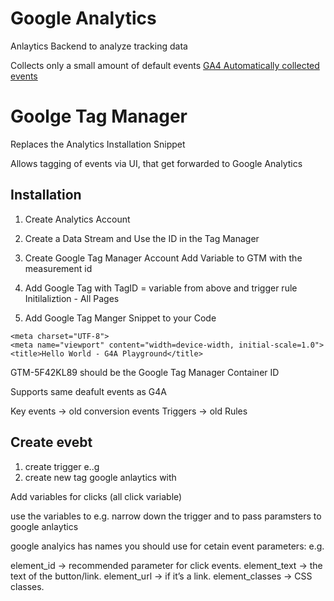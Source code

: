 # Google Analytics

Anlaytics Backend to analyze tracking data

Collects only a small amount of default events
[GA4 Automatically collected events](
https://support.google.com/analytics/answer/9234069?hl=en)

# Goolge Tag Manager

Replaces the Analytics Installation Snippet

Allows tagging of events via UI, that get forwarded to Google Analytics

## Installation

1. Create Analytics Account
2. Create a Data Stream and Use the ID in the Tag Manager

1. Create Google Tag Manager Account
   Add Variable to GTM with the measurement id
2. Add Google Tag with TagID = variable from above and trigger rule Initilaliztion - All Pages
3. Add Google Tag Manger Snippet to your Code

<head>
    <!-- Google Tag Manager -->
    <script type="text/javascript" async="" src="https://www.googletagmanager.com/gtag/js?id=G-144Z8RLZPV&amp;cx=c&amp;gtm=4e58p1"></script><script async="" src="https://www.googletagmanager.com/gtm.js?id=GTM-5F42KL89"></script><script>(function(w,d,s,l,i){w[l]=w[l]||[];w[l].push({'gtm.start':
    new Date().getTime(),event:'gtm.js'});var f=d.getElementsByTagName(s)[0],
    j=d.createElement(s),dl=l!='dataLayer'?'&l='+l:'';j.async=true;j.src=
    'https://www.googletagmanager.com/gtm.js?id='+i+dl;f.parentNode.insertBefore(j,f);
    })(window,document,'script','dataLayer','GTM-5F42KL89');</script>
    <!-- End Google Tag Manager -->
    
    <meta charset="UTF-8">
    <meta name="viewport" content="width=device-width, initial-scale=1.0">
    <title>Hello World - G4A Playground</title>
</head>

GTM-5F42KL89 should be the Google Tag Manager Container ID

Supports same deafult events as G4A


Key events -> old conversion events
Triggers -> old Rules


## Create evebt

1. create trigger e..g  
2. create new tag google anlaytics with

Add variables for clicks (all click variable)

use the variables to e.g. narrow down the trigger 
and to pass paramsters to google anlaytics

google analyics has names you should use for cetain event parameters:
e.g. 

element_id → recommended parameter for click events.
element_text → the text of the button/link.
element_url → if it’s a link.
element_classes → CSS classes.
